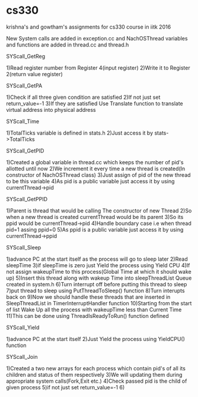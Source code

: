 # cs330
krishna's and gowtham's assignments for cs330 course in iitk 2016

New System calls are added in exception.cc and NachOSThread 
variables and functions are added in thread.cc and thread.h 


SYScall_GetReg

1)Read register number from Register 4(input register)
2)Write it to Register 2(return value register)

SYScall_GetPA

1)Check if all three given condition are satisfied
2)If not just set return_value=-1
3)If they are satisfied Use Translate function to translate virtual address into physical address

SYScall_Time

1)TotalTicks variable is defined in stats.h
2)Just access it by stats->TotalTicks

SYScall_GetPID

1)Created a global variable in thread.cc which keeps the number of pid's
allotted until now
2)We increment it every time a new thread is created(In constructor of NachOSThread class)
3)Just assign of pid of the new thread to be this variable
4)As pid is a public variable just access it by using currentThread->pid


SYScall_GetPPID

1)Parent is thread that would be calling The constructor of new Thread
2)So when a new thread is created currentThread would be its parent
3)So its ppid would be currentThread->pid
4)Handle boundary case i.e when thread pid=1 assing ppid=0
5)As ppid is a public variable just access it by using currentThread->ppid

SYScall_Sleep

1)advance PC at the start itself as the process will go to sleep later
2)Read sleepTime
3)if sleepTime is zero just Yield the process using Yield CPU
4)If not assign wakeupTime to this process(Global Time at which it should wake up)
5)Insert this thread along with wakeup Time into sleepThreadList Queue created in system.h
6)Turn interrupt off before putting this thread to sleep
7)put thread to sleep using PutThreadToSleep() function
8)Turn interupts back on
9)Now we should handle these threads that are inserted in SleepThreadList
in TimerInterruptHandler function
10)Starting from the start of list Wake Up all the process with wakeupTime less than Current Time 
11)This can be done using ThreadIsReadyToRun() function defined

SYScall_Yield

1)advance PC at the start itself
2)Just Yield the process using YieldCPU() function

SYScall_Join

1)Created a two new arrays for each process which contain pid's of all its children and
status of them respectively
3)We will updating them during appropriate system calls(Fork,Exit etc.)
4)Check passed pid is the child of given process
5)if not just set return_value=-1
6)





